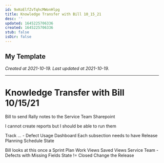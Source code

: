 ```yaml
---
id: 9xKoElfZvTqhcMWonHlpg
title: Knowledge Transfer with Bill 10_15_21
desc: ''
updated: 1645225706336
created: 1645225706336
stub: false
isDir: false
---
```

My Template
---

_Created at 2021-10-19._
_Last updated at 2021-10-19._




---

# Knowledge Transfer with Bill 10/15/21


Bill to send Rally notes to the Service Team Sharepoint

I cannot create reports but I should be able to run them

Track
... - Defect Usage Dashboard
Each subsection needs to have
Release Planning
Schedule State

Bill looks at this once a Sprint
Plan
Work Views
Saved Views
Service Team - Defects with Missing Fields
State != Closed
Change the Release

